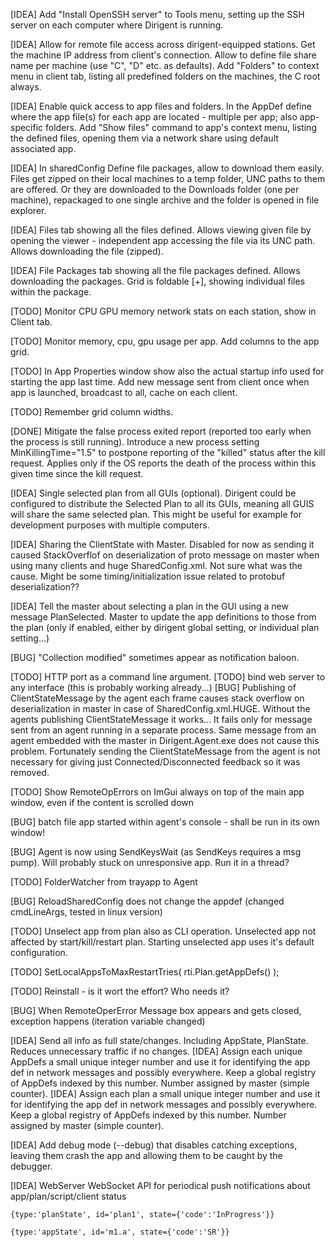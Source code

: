 [IDEA] Add "Install OpenSSH server" to Tools menu, setting up the SSH server on each computer where Dirigent is running.

[IDEA] Allow for remote file access across dirigent-equipped stations. Get the machine IP address from client's connection.  Allow to define file share name per machine (use "C", "D" etc. as defaults). Add "Folders" to context menu in client tab, listing all predefined folders on the machines, the C root always.

[IDEA] Enable quick access to app files and folders. In the AppDef define where the app file(s) for each app are located - multiple per app; also app-specific folders. Add "Show files" command to app's context menu, listing the defined files, opening them via a network share using default associated app.

[IDEA] In sharedConfig Define file packages, allow to download them easily. Files get zipped on their local machines to a temp folder, UNC paths to them are offered. Or they are downloaded to the Downloads folder (one per machine), repackaged to one single archive and the folder is opened in file explorer.

[IDEA] Files tab showing all the files defined. Allows viewing given file by opening the viewer - independent app accessing the file via its UNC path. Allows downloading the file (zipped).

[IDEA] File Packages tab showing all the file packages defined. Allows downloading the packages. Grid is foldable [+], showing individual files within the package.

[TODO] Monitor CPU GPU memory network stats on each station, show in Client tab.

[TODO] Monitor memory, cpu, gpu usage per app. Add columns to the app grid.

[TODO] In App Properties window show also the actual startup info used for starting the app last time. Add new message sent from client once when app is launched, broadcast to all, cache on each client.

[TODO] Remember grid column widths.

[DONE] Mitigate the false process exited report (reported too early when the process is still running). Introduce a new process setting MinKillingTime="1.5" to postpone reporting of the "killed" status after the kill request. Applies only if the OS reports the death of the process within this given time since the kill request.

[IDEA] Single selected plan from all GUIs (optional). Dirigent could be configured to distribute the Selected Plan to all its GUIs, meaning all GUIS will share the same selected plan. This might be useful for example for development purposes with multiple computers.

[IDEA] Sharing the ClientState with Master. Disabled for now as sending it caused StackOverflof on deserialization of proto message on master when using many clients and huge SharedConfig.xml. Not sure what was the cause. Might be some timing/initialization issue related to protobuf deserialization??

[IDEA] Tell the master about selecting a plan in the GUI using a new message PlanSelected. Master to update the app definitions to those from the plan (only if enabled, either by dirigent global setting, or individual plan setting...)

[BUG] "Collection modified" sometimes appear as notification baloon.

[TODO] HTTP port as a command line argument.
[TODO] bind web server to any interface (this is probably working already...)
[BUG] Publishing of ClientStateMessage by the agent each frame causes stack overflow on deserialization in master in case of SharedConfig.xml.HUGE. Without the agents publishing ClientStateMessage it works... It fails only for message sent from an agent running in a separate process. Same message from an agent embedded with the master in Dirigent.Agent.exe does not cause this problem. Fortunately sending the ClientStateMessage from the agent is not necessary for giving just Connected/Disconnected feedback so it was removed.

[TODO] Show RemoteOpErrors on ImGui always on top of the main app window, even if the content is scrolled down

[BUG] batch file app started within agent's console - shall be run in its own window!

[BUG] Agent is now using SendKeysWait (as SendKeys requires a msg pump). Will probably stuck on unresponsive app. Run it in a thread?

[TODO] FolderWatcher from trayapp to Agent

[BUG] ReloadSharedConfig does not change the appdef (changed cmdLineArgs, tested in linux version)

[TODO] Unselect app from plan also as CLI operation. Unselected app not affected by start/kill/restart plan. Starting unselected app uses it's default configuration.

[TODO] SetLocalAppsToMaxRestartTries( rti.Plan.getAppDefs() );

[TODO] Reinstall - is it wort the effort? Who needs it?

[BUG] When RemoteOperError Message box appears and gets closed, exception happens (iteration variable changed)

[IDEA] Send all info as full state/changes. Including AppState, PlanState. Reduces unnecessary traffic if no changes.
[IDEA] Assign each unique AppDefs a small unique integer number and use it for identifying the app def in network messages and possibly everywhere. Keep a global registry of AppDefs indexed by this number. Number assigned by master (simple counter).
[IDEA] Assign each plan a small unique integer number and use it for identifying the app def in network messages and possibly everywhere. Keep a global registry of AppDefs indexed by this number. Number assigned by master (simple counter).


[IDEA] Add debug mode (--debug) that disables catching exceptions, leaving them crash the app and allowing them to be caught by the debugger.


[IDEA] WebServer WebSocket API for periodical push notifications about app/plan/script/client status

    {type:'planState', id='plan1', state={'code':'InProgress'}}
    
    {type:'appState', id='m1.a', state={'code':'SR'}}
